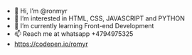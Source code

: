 - 👋 Hi, I’m @ronmyr
- 👀 I’m interested in HTML, CSS, JAVASCRIPT and PYTHON
- 🌱 I’m currently learning Front-end Development 
- 📫 Reach me at whatsapp +4794975325
- https://codepen.io/romyr

<!---
ronmyr/ronmyr is a ✨ special ✨ repository because its `README.md` (this file) appears on your GitHub profile.
You can click the Preview link to take a look at your changes.
--->
